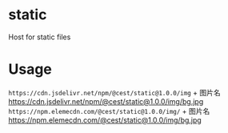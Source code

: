 <!--
 * @Author: cest
 * @Date: 2022-11-22 10:07:32
 * @LastEditTime: 2022-11-22 10:36:55
 * @LastEditors: cest
 * @FilePath: /static/README.md
 * @Description: 编辑描述内容
-->

# static

Host for static files

# Usage

`https://cdn.jsdelivr.net/npm/@cest/static@1.0.0/img` + 图片名
https://cdn.jsdelivr.net/npm/@cest/static@1.0.0/img/bg.jpg
`https://npm.elemecdn.com/@cest/static@1.0.0/img/` + 图片名
https://npm.elemecdn.com/@cest/static@1.0.0/img/bg.jpg